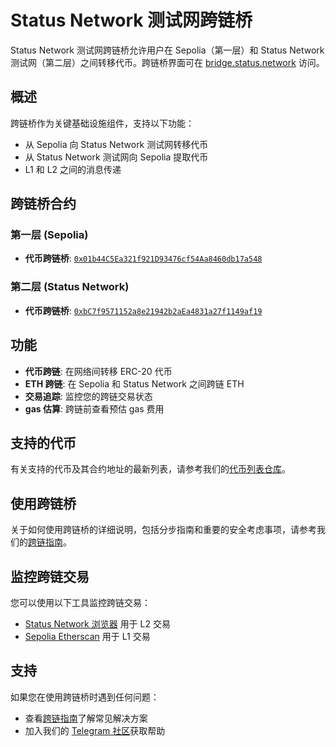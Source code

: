 # Status Network 测试网跨链桥

Status Network 测试网跨链桥允许用户在 Sepolia（第一层）和 Status Network 测试网（第二层）之间转移代币。跨链桥界面可在 [bridge.status.network](https://bridge.status.network) 访问。

## 概述

跨链桥作为关键基础设施组件，支持以下功能：
- 从 Sepolia 向 Status Network 测试网转移代币
- 从 Status Network 测试网向 Sepolia 提取代币
- L1 和 L2 之间的消息传递

## 跨链桥合约

### 第一层 (Sepolia)
- **代币跨链桥**: [`0x01b44C5Ea321f921D93476cf54Aa8460db17a548`](https://sepolia.etherscan.io/address/0x01b44C5Ea321f921D93476cf54Aa8460db17a548)

### 第二层 (Status Network)
- **代币跨链桥**: [`0xbC7f9571152a8e21942b2aEa4831a27f1149af19`](https://sepoliascan.status.network/address/0xbC7f9571152a8e21942b2aEa4831a27f1149af19)

## 功能

- **代币跨链**: 在网络间转移 ERC-20 代币
- **ETH 跨链**: 在 Sepolia 和 Status Network 之间跨链 ETH
- **交易追踪**: 监控您的跨链交易状态
- **gas 估算**: 跨链前查看预估 gas 费用

## 支持的代币

有关支持的代币及其合约地址的最新列表，请参考我们的[代币列表仓库](https://github.com/status-im/status-network-token-list)。

## 使用跨链桥

关于如何使用跨链桥的详细说明，包括分步指南和重要的安全考虑事项，请参考我们的[跨链指南](../general-info/bridge/bridging-testnet.md)。

## 监控跨链交易

您可以使用以下工具监控跨链交易：
- [Status Network 浏览器](https://sepoliascan.status.network) 用于 L2 交易
- [Sepolia Etherscan](https://sepolia.etherscan.io) 用于 L1 交易

## 支持

如果您在使用跨链桥时遇到任何问题：
- 查看[跨链指南](../general-info/bridge/bridging-testnet.md)了解常见解决方案
- 加入我们的 [Telegram 社区](https://t.me/statusl2)获取帮助
